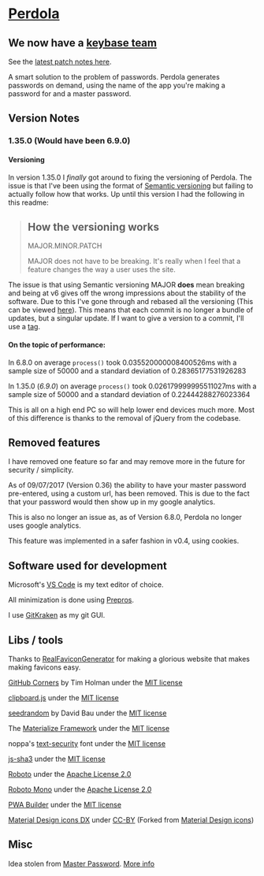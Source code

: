 # [Perdola](https://childishgiant.github.io/perdola/)

## We now have a [keybase team](https://keybase.io/team/perdola.public)

See the [latest patch notes here](https://github.com/ChildishGiant/perdola/commit/master).

A smart solution to the problem of passwords. Perdola generates passwords on demand, using the name of the app you're making a password for and a master password.

## Version Notes

### 1.35.0 (Would have been 6.9.0)

#### Versioning

In version 1.35.0 I *finally* got around to fixing the versioning of Perdola. The issue is that I've been using the format of [Semantic versioning](https://semver.org/) but failing to actually follow how that works. Up until this version I had the following in this readme:

> ## How the versioning works
> MAJOR.MINOR.PATCH
>
> MAJOR does not have to be breaking. It's really when I feel that a feature changes the way a user uses the site.

The issue is that using Semantic versioning MAJOR **does** mean breaking and being at v6 gives off the wrong impressions about the stability of the software. Due to this I've gone through and rebased all the versioning (This can be viewed [here](https://gist.github.com/ChildishGiant/6be1d1d7fe23d1b32c504929c38aad11)). This means that each commit is no longer a bundle of updates, but a singular update. If I want to give a version to a commit, I'll use a [tag](https://git-scm.com/book/en/v2/Git-Basics-Tagging).

#### On the topic of performance:

In 6.8.0 on average `process()` took 0.035520000008400526ms with a sample size of 50000 and a standard deviation of 0.28365177531926283

In 1.35.0 (*6.9.0*) on average `process()` took 0.026179999995511027ms with a sample size of 50000 and a standard deviation of 0.22444288276023364

This is all on a high end PC so will help lower end devices much more. Most of this difference is thanks to the removal of jQuery from the codebase.

## Removed features

I have removed one feature so far and may remove more in the future for security / simplicity.

As of 09/07/2017 (Version 0.36) the ability to have your master password pre-entered, using a custom url, has been removed. This is due to the fact that your password would then show up in my google analytics.

This is also no longer an issue as, as of Version 6.8.0, Perdola no longer uses google analytics.

This feature was implemented in a safer fashion in v0.4, using cookies.

## Software used for development

Microsoft's [VS Code](https://code.visualstudio.com/) is my text editor of choice.

All minimization is done using [Prepros](https://prepros.io).

I use [GitKraken](https://www.gitkraken.com/) as my git GUI.

## Libs / tools

Thanks to [RealFaviconGenerator](https://realfavicongenerator.net) for making a glorious website that makes making favicons easy.

[GitHub Corners](https://github.com/tholman/github-corners) by Tim Holman under the [MIT license](https://github.com/tholman/github-corners/blob/master/license.md)

[clipboard.js](https://github.com/zenorocha/clipboard.js/) under the [MIT license](https://github.com/zenorocha/clipboard.js/#license)

[seedrandom](https://github.com/davidbau/seedrandom) by David Bau under the [MIT license](https://github.com/davidbau/seedrandom#license-mit)

The [Materialize Framework](https://github.com/Dogfalo/materialize) under the [MIT license](https://github.com/Dogfalo/materialize/blob/v1-dev/LICENSE)

noppa's [text-security](https://github.com/noppa/text-security) font under the [MIT license](https://github.com/noppa/text-security/blob/master/LICENSE)

[js-sha3](https://github.com/emn178/js-sha3) under the [MIT license](https://github.com/emn178/js-sha3/blob/master/LICENSE.txt)

[Roboto](https://github.com/google/fonts/tree/master/apache/roboto) under the [Apache License 2.0](https://github.com/google/fonts/blob/master/apache/roboto/LICENSE.txt)

[Roboto Mono](https://github.com/google/fonts/tree/master/apache/robotomono) under the [Apache License 2.0](https://github.com/google/fonts/blob/master/apache/robotomono/LICENSE.txt)

[PWA Builder](https://www.pwabuilder.com/) under the [MIT license](https://github.com/pwa-builder/serviceworkers/blob/master/LICENSE.txt)

[Material Design icons DX](https://github.com/jossef/material-design-icons-iconfont) under [CC-BY](https://creativecommons.org/licenses/by/4.0/) (Forked from [Material Design icons](https://github.com/google/material-design-icons))

## Misc

Idea stolen from [Master Password](https://masterpasswordapp.com/). [More info](https://childishgiant.github.io/perdola/faq#remake)
